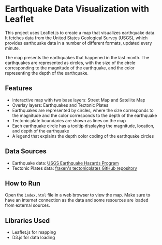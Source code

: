 
# Earthquake Data Visualization with Leaflet

This project uses Leaflet.js to create a map that visualizes earthquake data. It fetches data from the United States Geological Survey (USGS), which provides earthquake data in a number of different formats, updated every minute.

The map presents the earthquakes that happened in the last month. The earthquakes are represented as circles, with the size of the circle corresponding to the magnitude of the earthquake, and the color representing the depth of the earthquake.

## Features
- Interactive map with two base layers: Street Map and Satellite Map
- Overlay layers: Earthquakes and Tectonic Plates
- Earthquakes are represented by circles, where the size corresponds to the magnitude and the color corresponds to the depth of the earthquake
- Tectonic plate boundaries are shown as lines on the map
- Each earthquake circle has a tooltip displaying the magnitude, location, and depth of the earthquake
- A legend that explains the depth color coding of the earthquake circles

## Data Sources
- Earthquake data: [USGS Earthquake Hazards Program](https://earthquake.usgs.gov/earthquakes/feed/v1.0/summary/all_week.geojson)
- Tectonic Plates data: [fraxen's tectonicplates GitHub repository](https://raw.githubusercontent.com/fraxen/tectonicplates/master/GeoJSON/PB2002_boundaries.json)

## How to Run
Open the `index.html` file in a web browser to view the map. Make sure to have an internet connection as the data and some resources are loaded from external sources.

## Libraries Used
- Leaflet.js for mapping
- D3.js for data loading

